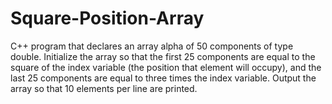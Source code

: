# Square-Position-Array
C++ program that declares an array alpha of 50 components of type double. Initialize the array so that the first 25 components are equal to the square of the index variable (the position that element will occupy), and the last 25 components are equal to three times the index variable. Output the array so that 10 elements per line are printed.
